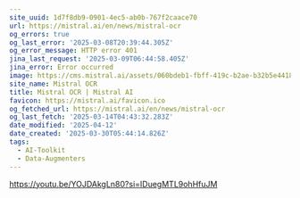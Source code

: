 ```yaml
---
site_uuid: 1d7f8db9-0901-4ec5-ab0b-767f2caace70
url: https://mistral.ai/en/news/mistral-ocr
og_errors: true
og_last_error: '2025-03-08T20:39:44.305Z'
og_error_message: HTTP error 401
jina_last_request: '2025-03-09T06:44:58.405Z'
jina_error: Error occurred
image: https://cms.mistral.ai/assets/060bdeb1-fbff-419c-b2ae-b32b5e441864
site_name: Mistral OCR
title: Mistral OCR | Mistral AI
favicon: https://mistral.ai/favicon.ico
og_fetched_url: https://mistral.ai/en/news/mistral-ocr
og_last_fetch: '2025-03-14T04:43:32.283Z'
date_modified: '2025-04-12'
date_created: '2025-03-30T05:44:14.826Z'
tags:
  - AI-Toolkit
  - Data-Augmenters
---
```



























































































































































































































































































https://youtu.be/YOJDAkgLn80?si=IDuegMTL9ohHfuJM
